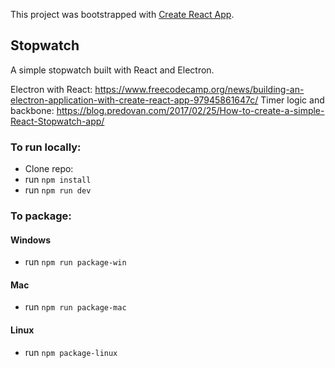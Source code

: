 This project was bootstrapped with [Create React App](https://github.com/facebook/create-react-app).

## Stopwatch

A simple stopwatch built with React and Electron.

Electron with React: https://www.freecodecamp.org/news/building-an-electron-application-with-create-react-app-97945861647c/
Timer logic and backbone: https://blog.predovan.com/2017/02/25/How-to-create-a-simple-React-Stopwatch-app/

### To run locally:

- Clone repo: 
- run `npm install`
- run `npm run dev`

### To package:

#### Windows

- run `npm run package-win`

#### Mac

- run `npm run package-mac`

#### Linux

- run `npm package-linux`

